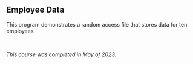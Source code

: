 <h2>Employee Data</h2>
<p>This program demonstrates a random access file that stores data for ten employees.</p>
<br />
<p><em>This course was completed in May of 2023.</em></p>
